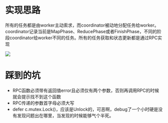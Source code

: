 # 实现思路

所有的任务都是由worker主动索求，而coordinator被动地分配任务给worker。coordinator记录当前是MapPhase、ReducePhase或者FinishPhase，不同的阶段coordinator给worker不同的任务。所有的任务获取和状态更新都是通过RPC实现

![](https://s1.ax1x.com/2022/08/22/vyHEm8.png)

# 踩到的坑

- RPC函数必须带有返回值error且必须仅有两个参数，否则再调用RPC的时候就会提示找不到这个函数
- RPC传递的参数首字母必须大写
- defer c.mutex.Lock()，应该是Unlock的，可恶啊，debug了一个小时硬是没有发现问题出在哪里，当发现的时候能够气个半死。